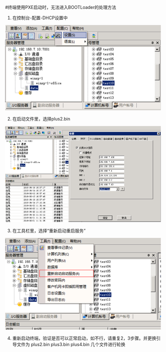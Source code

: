 #终端使用PXE启动时，无法进入BOOTLoader的处理方法
1. 在控制台-配置-DHCP设置中


![](/assets/111-1.png)

2. 在启动文件里，选择plus2.bin


![](/assets/111-2.png)

3. 在工具栏里，选择“重新启动重启服务”

![](/assets/111-3.png)

4. 重新启动终端，验证是否可以正常启动，如不行，请重复2，3步骤。并更换引导文件为 plus2.bin plus3.bin plus4.bin 几个文件进行轮换
